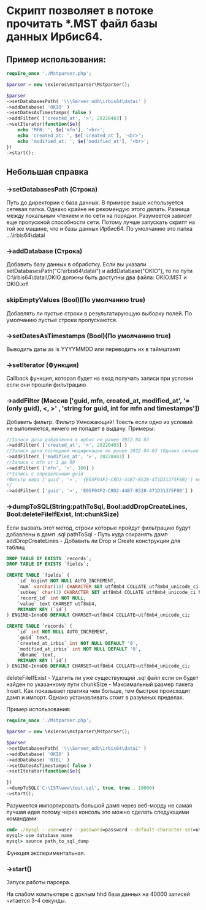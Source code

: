 # Скрипт позволяет в потоке прочитать *.MST файл базы данных Ирбис64.

## Пример использования:
```php
require_once './Mstparser.php';

$parser = new \exieros\mstparser\Mstparser();

$parser
->setDatabasesPath( '\\\Server_odb\irbis64\datai' )
->addDatabase( 'OKIO' )
->setDatesAsTimestamps( false )
->addFilter( ['created_at', '>', 20220403] )
->setIterator(function($e){
    echo 'MFN: ', $e['mfn'], '<br>';
    echo 'created_at: ', $e['created_at'], '<br>';
    echo 'modified_at: ', $e['modified_at'], '<br>';
})
->start();
 ```
## Небольшая справка
### ->setDatabasesPath (Строка)
Путь до директории с база данных. В примере выше используется сетевая папка. Однако крайне не рекомендую этого делать. Разница между локальным чтением и по сети на порядки. Разумеется зависит еще пропускной способности сети. Потому лучше запускать скрипт на той же машине, что и базы данных Ирбис64. По умолчанию это папка ...\irbis64\datai

### ->addDatabase (Строка)
Добавить базу данных в обработку.
Если вы указали setDatabasesPath("C:\irbis64\datai") и addDatabase("OKIO"),
то по пути C:\irbis64\datai\OKIO должны быть доступны два файла: OKIO.MST и OKIO.xrf

### skipEmptyValues (Bool)(По умолчанию true)
Добавлять ли пустые строки в результатирующую выборку полей. По умолчанию пустые строки пропускаются.

### ->setDatesAsTimestamps (Bool)(По умолчанию true)
Выводить даты as is YYYYMMDD или переводить их в таймштамп

### ->setIterator (Функция)
Callback функция, которая будет на вход получать записи при условии если они прошли фильтрацию

### ->addFilter (Массив ['guid, mfn, created_at, modified_at', '=(only guid), <, >' , 'string for guid, int for mfn and timestamps'])
Добавить фильтр. Фильтр Умножающий! Тоесть если одно из условий не выполняется, ничего не попадет в выдачу.
Примеры:
```php
//Записи дата добавления в ирбис не ранее 2022.04.03
->addFilter( ['created_at', '>', 20220403] )
//Записи дата последней модификации не ранее 2022.04.03 (Однако сильно прямо полагаться на эти даты не стоит, они не гарантируют ничего ввиду особенностей работы ирбис)
->addFilter( ['modified_at', '>', 20220403] )
//Записи с mfn от 1 до 99
->addFilter( ['mfn', '<', 100] )
/*Запись c определенным guid
!Фильтр вида ['guid', '=', '{E05F04F2-C8D2-44B7-B528-471D31375F8B}'] не вернет ничего. Именно в таком формате они почему-то хранятся в ирбис.....
*/
->addFilter( ['guid', '=', 'E05F04F2-C8D2-44B7-B528-471D31375F8B'] )
 ```

### ->dumpToSQL(String:pathToSql, Bool:addDropCreateLines, Bool:deleteFileIfExist, Int:chunkSize)
Если вызвать этот метод, строки которые пройдут фильтрацию будут добавлены в дамп .sql
pathToSql - Путь куда сохранять дамп
addDropCreateLines - Добавить ли Drop и Create конструкции для таблиц
```sql
DROP TABLE IF EXISTS `records`;
DROP TABLE IF EXISTS `fields`;

CREATE TABLE `fields` (
    `id` bigint NOT NULL AUTO_INCREMENT,
    `num` varchar(10) CHARACTER SET utf8mb4 COLLATE utf8mb4_unicode_ci NOT NULL,
    `subkey` char(1) CHARACTER SET utf8mb4 COLLATE utf8mb4_unicode_ci NOT NULL,
    `record_id` int NOT NULL,
    `value` text CHARSET utf8mb4,
    PRIMARY KEY (`id`)
) ENGINE=InnoDB DEFAULT CHARSET=utf8mb4 COLLATE=utf8mb4_unicode_ci;

CREATE TABLE `records` (
    `id` int NOT NULL AUTO_INCREMENT,
    `guid` text,
    `created_at_irbis` int NOT NULL DEFAULT '0',
    `modified_at_irbis` int NOT NULL DEFAULT '0',
    `dbname` text,
    PRIMARY KEY (`id`)
) ENGINE=InnoDB DEFAULT CHARSET=utf8mb4 COLLATE=utf8mb4_unicode_ci;
```
deleteFileIfExist - Удалить ли уже существующий .sql файл если он будет найден по указанному пути
chunkSize - Максимальный размер пакета Insert. Как показывает пратика чем больше, тем быстрее происходит дамп и импорт. Однако устанавливать стоит в разумных пределах.

Пример использования:
```php
require_once './Mstparser.php';

$parser = new \exieros\mstparser\Mstparser();

$parser
->setDatabasesPath( '\\\Server_odb\irbis64\datai' )
->addDatabase( 'OKIO' )
->addDatabase( 'BIBL' )
->setDatesAsTimestamps( false )
->setIterator(function($e){

})
->dumpToSQL('C:\IST\www\test.sql', true, true , 10000)
->start();
```
Разумеется импортировать большой дамп через веб-морду не самая лучшая идея потому через консоль это можно сделать следующими командами:
```cmd
cmd> ./mysql --user=user --password=password --default-character-set=utf8mb4
mysql> use database_name
mysql> source path_to_sql_dump
```
Функция экспериментальная.

### ->start()
Запуск работы парсера.

На слабом компьютере с дохлым hhd база данных на 40000 записей читается 3-4 секунды.